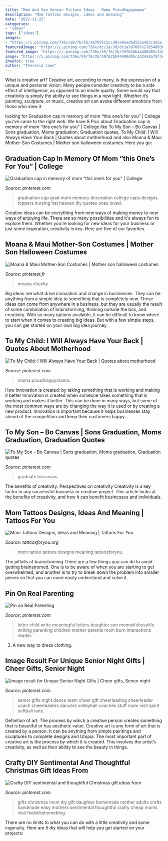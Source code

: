 ```yaml
---
title: "Mom And Son Senior Picture Ideas - Mama Proudhappymama"
description: "Mom tattoos designs, ideas and meaning"
date: "2022-11-22"
categories:
- "ideas"
tags: ["ideas"]
images:
- "https://i.pinimg.com/736x/a0/7b/55/a07b5515ccd8ce8eedbd552a4d3c3e5a.jpg"
featuredImage: "https://i.pinimg.com/736x/dc/1a/3d/dc1a3d7087c27b5400360fcc7c792d56--letter-to-my-child-a-letter.jpg"
featured_image: "https://i.pinimg.com/736x/59/f6/2b/59f62bb44480d85c1d24a8a7873e57ef.jpg"
image: "https://i.pinimg.com/736x/59/f6/2b/59f62bb44480d85c1d24a8a7873e57ef.jpg"
ShowToc: true
author: "Theresia Lowe"
---
```



What is creative art?
Creative art, according to many, is the expression of a unique and personal vision. Many people consider creativity to be a side effect of intelligence, as opposed to an innate quality. Some would say that creativity is simply the ability to see things in a new light. Whether it’s painting, sculpture, or music, creative art can evoke different emotions from those who view it.

	

		
looking for Graduation cap in memory of mom “this one’s for you” | College you've came to the right web. We have 8 Pics about Graduation cap in memory of mom “this one’s for you” | College like To My Son – Bo Canvas | Sons graduation, Moms graduation, Graduation quotes, To My Child: I Will Always Have Your Back | Quotes about motherhood and also Moana &amp; Maui Mother-Son Costumes | Mother son halloween costumes. Here you go:
		
    
## Graduation Cap In Memory Of Mom “this One’s For You” | College

<img loading=lazy src="https://i.pinimg.com/736x/8c/70/3e/8c703edb40170ca7c4b1987d6e75c667.jpg" onerror="this.onerror=null;this.src='https://tse2.mm.bing.net/th?id=OIP.L1GOa2uL2hi3bkWaJE5R4QHaJ3&amp;pid=15.1';" alt="Graduation cap in memory of mom “this one’s for you” | College">

_Source: pinterest.com_

>graduation cap grad mom memory decoration college caps designs toppers nursing hat heaven diy quotes ones loved. 

	

Creative ideas can be everything from new ways of making money to new ways of enjoying life. There are so many possibilities and it's always fun to explore them. Whether you're looking for new ideas for your business or just some inspiration, creativity is key. Here are five of our favorites.

    
## Moana &amp; Maui Mother-Son Costumes | Mother Son Halloween Costumes

<img loading=lazy src="https://i.pinimg.com/736x/49/1e/89/491e89d06907ce76055870ea6b7cef41.jpg" onerror="this.onerror=null;this.src='https://tse1.mm.bing.net/th?id=OIP.HOe0UiyWj-ItMREgfSRO9wHaHa&amp;pid=15.1';" alt="Moana &amp; Maui Mother-Son Costumes | Mother son halloween costumes">

_Source: pinterest.fr_

>moana chucky. 

	

Big ideas are what drive innovation and change in businesses. They can be anything from a simple idea to something that is completely new. These ideas can come from anywhere in a business, but they are usually the result of some combination of brainstorming, thinking outside the box, and creativity. With so many options available, it can be difficult to know where to start when it comes to creating big ideas. But with a few simple steps, you can get started on your own big idea journey.

    
## To My Child: I Will Always Have Your Back | Quotes About Motherhood

<img loading=lazy src="https://i.pinimg.com/736x/59/f6/2b/59f62bb44480d85c1d24a8a7873e57ef.jpg" onerror="this.onerror=null;this.src='https://tse1.mm.bing.net/th?id=OIP.314cVnVPaZBaKTlN1Mr6tQHaLG&amp;pid=15.1';" alt="To My Child: I Will Always Have Your Back | Quotes about motherhood">

_Source: pinterest.com_

>mama proudhappymama. 

	

How innovation is created: by taking something that is working and making it better
Innovation is created when someone takes something that is working and makes it better. This can be done in many ways, but some of the most common ways are by changing the way it is used or by creating a new product. Innovation is important because it helps businesses stay ahead of the competition and keep their customers happy.

    
## To My Son – Bo Canvas | Sons Graduation, Moms Graduation, Graduation Quotes

<img loading=lazy src="https://i.pinimg.com/736x/a0/7b/55/a07b5515ccd8ce8eedbd552a4d3c3e5a.jpg" onerror="this.onerror=null;this.src='https://tse3.mm.bing.net/th?id=OIP.OT9xOMoN09FGBBCkzTJYSQHaLH&amp;pid=15.1';" alt="To My Son – Bo Canvas | Sons graduation, Moms graduation, Graduation quotes">

_Source: pinterest.com_

>graduate bocanvas. 

	

The benefits of creativity: Perspectives on creativity
Creativity is a key factor in any successful business or creative project. This article looks at the benefits of creativity, and how it can benefit businesses and individuals.

    
## Mom Tattoos Designs, Ideas And Meaning | Tattoos For You

<img loading=lazy src="http://www.tattoosforyou.org/wp-content/uploads/2013/10/Tattoo-Mom.jpg" onerror="this.onerror=null;this.src='https://tse4.mm.bing.net/th?id=OIP.J-1F3i9LrbxeyOrSg6_ksQHaMj&amp;pid=15.1';" alt="Mom Tattoos Designs, Ideas and Meaning | Tattoos For You">

_Source: tattoosforyou.org_

>mom tattoo tattoos designs meaning tattoosforyou. 

	

The pitfalls of brainstroming
There are a few things you can do to avoid getting brainstromed. One is to be aware of when you are starting to get overwhelmed, and another is to try to break down the problem into smaller pieces so that you can more easily understand and solve it.

    
## Pin On Real Parenting

<img loading=lazy src="https://i.pinimg.com/736x/dc/1a/3d/dc1a3d7087c27b5400360fcc7c792d56--letter-to-my-child-a-letter.jpg" onerror="this.onerror=null;this.src='https://tse2.mm.bing.net/th?id=OIP.hX8g0k_Mh4sSVHV4XvHtdwAAAA&amp;pid=15.1';" alt="Pin on Real Parenting">

_Source: pinterest.com_

>letter child write meaningful letters daughter son momwifebusylife writing parenting children mother parents mom born interactions reader. 

	

3. A new way to dress clothing.

    
## Image Result For Unique Senior Night Gifts | Cheer Gifts, Senior Night

<img loading=lazy src="https://i.pinimg.com/736x/b0/e6/3e/b0e63e78e663bab98fa34fe5629f769e.jpg" onerror="this.onerror=null;this.src='https://tse4.mm.bing.net/th?id=OIP.CRrm-RGpmFN9ISFCjgjD0wHaJ5&amp;pid=15.1';" alt="Image result for Unique Senior Night Gifts | Cheer gifts, Senior night">

_Source: pinterest.com_

>senior gifts night dance team cheer gift cheerleading cheerleader coach cheerleaders dancers volleyball coaches stuff mom visit spirit softball note. 

	

Definition of art: The process by which a creative person creates something that is beautiful or has aesthetic value.
Creative art is any form of art that is created by a person. It can be anything from simple paintings and sculptures to complete designs and Utopia. The most important part of creative art is the process by which it is created. This involves the artist’s creativity, as well as their ability to see the beauty in things.

    
## Crafty DIY Sentimental And Thoughtful Christmas Gift Ideas From

<img loading=lazy src="https://i.pinimg.com/736x/34/1d/e1/341de1ded49fe0e28c77afd4d3b824e4.jpg" onerror="this.onerror=null;this.src='https://tse4.mm.bing.net/th?id=OIP.VEAzCchrbOoLuDSDbSpdEQHaPV&amp;pid=15.1';" alt="Crafty DIY sentimental and thoughtful Christmas gift ideas from">

_Source: pinterest.com_

>gifts christmas mom diy gift daughter homemade mother adults crafts handmade easy mothers sentimental thoughtful crafty cheap moms visit feelslikehomeblog. 

	

There are no limits to what you can do with a little creativity and some ingenuity. Here are 5 diy ideas that will help you get started on your projects: 

